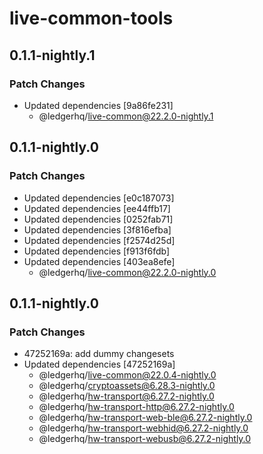 # live-common-tools

## 0.1.1-nightly.1

### Patch Changes

- Updated dependencies [9a86fe231]
  - @ledgerhq/live-common@22.2.0-nightly.1

## 0.1.1-nightly.0

### Patch Changes

- Updated dependencies [e0c187073]
- Updated dependencies [ee44ffb17]
- Updated dependencies [0252fab71]
- Updated dependencies [3f816efba]
- Updated dependencies [f2574d25d]
- Updated dependencies [f913f6fdb]
- Updated dependencies [403ea8efe]
  - @ledgerhq/live-common@22.2.0-nightly.0

## 0.1.1-nightly.0

### Patch Changes

- 47252169a: add dummy changesets
- Updated dependencies [47252169a]
  - @ledgerhq/live-common@22.0.4-nightly.0
  - @ledgerhq/cryptoassets@6.28.3-nightly.0
  - @ledgerhq/hw-transport@6.27.2-nightly.0
  - @ledgerhq/hw-transport-http@6.27.2-nightly.0
  - @ledgerhq/hw-transport-web-ble@6.27.2-nightly.0
  - @ledgerhq/hw-transport-webhid@6.27.2-nightly.0
  - @ledgerhq/hw-transport-webusb@6.27.2-nightly.0
